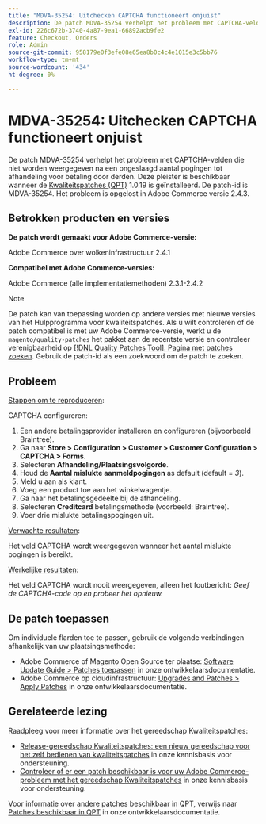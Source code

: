 ```yaml
---
title: "MDVA-35254: Uitchecken CAPTCHA functioneert onjuist"
description: De patch MDVA-35254 verhelpt het probleem met CAPTCHA-velden die niet worden weergegeven na een ongeslaagd aantal pogingen tot afhandeling voor betaling door derden. Deze patch is beschikbaar wanneer [Quality Patches Tool (QPT)] (/help/announcements/adobe-commerce-announcements/magento-quality-patches-released-new-tool-to-self-serve-quality-patches.md) 1.0.19 is geïnstalleerd. De patch-id is MDVA-35254. Het probleem is opgelost in Adobe Commerce versie 2.4.3.
exl-id: 226c672b-3740-4a87-9ea1-66892acb9fe2
feature: Checkout, Orders
role: Admin
source-git-commit: 958179e0f3efe08e65ea8b0c4c4e1015e3c5bb76
workflow-type: tm+mt
source-wordcount: '434'
ht-degree: 0%

---
```


# MDVA-35254: Uitchecken CAPTCHA functioneert onjuist

De patch MDVA-35254 verhelpt het probleem met CAPTCHA-velden die niet worden weergegeven na een ongeslaagd aantal pogingen tot afhandeling voor betaling door derden. Deze pleister is beschikbaar wanneer de [Kwaliteitspatches (QPT)](/help/announcements/adobe-commerce-announcements/magento-quality-patches-released-new-tool-to-self-serve-quality-patches.md) 1.0.19 is geïnstalleerd. De patch-id is MDVA-35254. Het probleem is opgelost in Adobe Commerce versie 2.4.3.

## Betrokken producten en versies

**De patch wordt gemaakt voor Adobe Commerce-versie:**

Adobe Commerce over wolkeninfrastructuur 2.4.1

**Compatibel met Adobe Commerce-versies:**

Adobe Commerce (alle implementatiemethoden) 2.3.1-2.4.2

>[!NOTE]
>
>De patch kan van toepassing worden op andere versies met nieuwe versies van het Hulpprogramma voor kwaliteitspatches. Als u wilt controleren of de patch compatibel is met uw Adobe Commerce-versie, werkt u de `magento/quality-patches` het pakket aan de recentste versie en controleer verenigbaarheid op [[!DNL Quality Patches Tool]: Pagina met patches zoeken](https://devdocs.magento.com/quality-patches/tool.html#patch-grid). Gebruik de patch-id als een zoekwoord om de patch te zoeken.

## Probleem

<u>Stappen om te reproduceren</u>:

CAPTCHA configureren:

1. Een andere betalingsprovider installeren en configureren (bijvoorbeeld Braintree).
1. Ga naar **Store > Configuration > Customer > Customer Configuration > CAPTCHA > Forms**.
1. Selecteren **Afhandeling/Plaatsingsvolgorde**.
1. Houd de **Aantal mislukte aanmeldpogingen** as default (default = *3*).
1. Meld u aan als klant.
1. Voeg een product toe aan het winkelwagentje.
1. Ga naar het betalingsgedeelte bij de afhandeling.
1. Selecteren **Creditcard** betalingsmethode (voorbeeld: Braintree).
1. Voer drie mislukte betalingspogingen uit.

<u>Verwachte resultaten</u>:

Het veld CAPTCHA wordt weergegeven wanneer het aantal mislukte pogingen is bereikt.

<u>Werkelijke resultaten</u>:

Het veld CAPTCHA wordt nooit weergegeven, alleen het foutbericht: *Geef de CAPTCHA-code op en probeer het opnieuw.*

## De patch toepassen

Om individuele flarden toe te passen, gebruik de volgende verbindingen afhankelijk van uw plaatsingsmethode:

* Adobe Commerce of Magento Open Source ter plaatse: [Software Update Guide > Patches toepassen](https://devdocs.magento.com/guides/v2.4/comp-mgr/patching/mqp.html) in onze ontwikkelaarsdocumentatie.
* Adobe Commerce op cloudinfrastructuur: [Upgrades and Patches > Apply Patches](https://devdocs.magento.com/cloud/project/project-patch.html) in onze ontwikkelaarsdocumentatie.

## Gerelateerde lezing

Raadpleeg voor meer informatie over het gereedschap Kwaliteitspatches:

* [Release-gereedschap Kwaliteitspatches: een nieuw gereedschap voor het zelf bedienen van kwaliteitspatches](/help/announcements/adobe-commerce-announcements/magento-quality-patches-released-new-tool-to-self-serve-quality-patches.md) in onze kennisbasis voor ondersteuning.
* [Controleer of er een patch beschikbaar is voor uw Adobe Commerce-probleem met het gereedschap Kwaliteitspatches](/help/support-tools/patches-available-in-qpt-tool/check-patch-for-magento-issue-with-magento-quality-patches.md) in onze kennisbasis voor ondersteuning.

Voor informatie over andere patches beschikbaar in QPT, verwijs naar [Patches beschikbaar in QPT](https://devdocs.magento.com/quality-patches/tool.html#patch-grid) in onze ontwikkelaarsdocumentatie.
